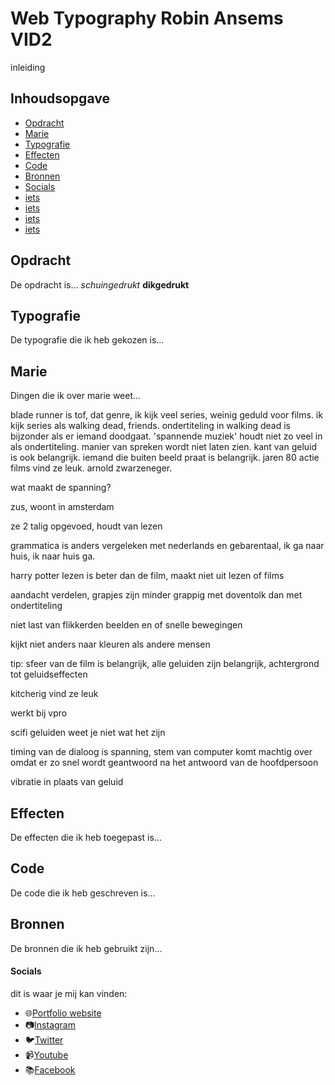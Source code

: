 # Web Typography Robin Ansems VID2 

inleiding

## Inhoudsopgave

*   [Opdracht](#opdracht)
*   [Marie](#marie)
*   [Typografie](#typografie)
*   [Effecten](#effecten)
*   [Code](#code)
*   [Bronnen](#bronnen)
*   [Socials](#socials)
*   [iets](https://robinansems.github.io/index.html)
*   [iets](#iets)
*   [iets](#iets)
*   [iets](#iets)

## Opdracht
De opdracht is...
_schuingedrukt_
**dikgedrukt**

## Typografie
De typografie die ik heb gekozen is...

## Marie
Dingen die ik over marie weet...

blade runner is tof, dat genre, ik kijk veel series, weinig geduld voor films. ik kijk series als walking dead, friends. ondertiteling in walking dead is bijzonder als er iemand doodgaat. 'spannende muziek' houdt niet zo veel in als ondertiteling. manier van spreken wordt niet laten zien. kant van geluid is ook belangrijk. iemand die buiten beeld praat is belangrijk. jaren 80 actie films vind ze leuk. arnold zwarzeneger.

wat maakt de spanning?

zus, woont in amsterdam

ze 2 talig opgevoed, houdt van lezen

grammatica is anders vergeleken met nederlands en gebarentaal, ik ga naar huis, ik naar huis ga.

harry potter lezen is beter dan de film, maakt niet uit lezen of films

aandacht verdelen, grapjes zijn minder grappig met doventolk dan met ondertiteling

niet last van flikkerden beelden en of snelle bewegingen

kijkt niet anders naar kleuren als andere mensen

tip: sfeer van de film is belangrijk, alle geluiden zijn belangrijk, achtergrond tot geluidseffecten

kitcherig vind ze leuk

werkt bij vpro

scifi geluiden weet je niet wat het zijn

timing van de dialoog is spanning, stem van computer komt machtig over omdat er zo snel wordt geantwoord na het antwoord van de hoofdpersoon

vibratie in plaats van geluid

## Effecten
De effecten die ik heb toegepast is...

## Code
De code die ik heb geschreven is...

## Bronnen
De bronnen die ik heb gebruikt zijn...

#### Socials
dit is waar je mij kan vinden:
*   🌐[Portfolio website](https://robinansems.github.io/index.html)
*   📷[Instagram](https://www.instagram.com/robinansems/)
*   🐦[Twitter](https://twitter.com/robinansems)
*   📹[Youtube](https://www.youtube.com/user/robinansems00)
*   📚[Facebook](https://www.facebook.com/profile.php?id=100005222555664)




